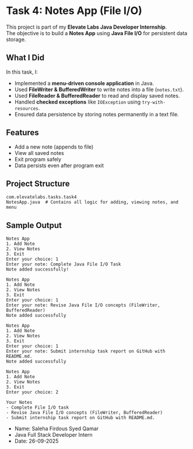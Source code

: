 # Task 4: Notes App (File I/O)

This project is part of my **Elevate Labs Java Developer Internship**.  
The objective is to build a **Notes App** using **Java File I/O** for persistent data storage.

## What I Did
In this task, I:
- Implemented a **menu-driven console application** in Java.  
- Used **FileWriter & BufferedWriter** to write notes into a file (`notes.txt`).  
- Used **FileReader & BufferedReader** to read and display saved notes.  
- Handled **checked exceptions** like `IOException` using `try-with-resources`.  
- Ensured data persistence by storing notes permanently in a text file.  

## Features
- Add a new note (appends to file)  
- View all saved notes  
- Exit program safely  
- Data persists even after program exit  


## Project Structure
```
com.elevatelabs.tasks.task4
NotesApp.java  # Contains all logic for adding, viewing notes, and menu
```

## Sample Output
```
Notes App 
1. Add Note
2. View Notes
3. Exit
Enter your choice: 1
Enter your note: Complete Java File I/O Task
Note added successfully!

Notes App
1. Add Note
2. View Notes
3. Exit
Enter your choice: 1
Enter your note: Revise Java File I/O concepts (FileWriter, BufferedReader)
Note added successfully

Notes App
1. Add Note
2. View Notes
3. Exit
Enter your choice: 1
Enter your note: Submit internship task report on GitHub with README.md.
Note added successfully

Notes App
1. Add Note
2. View Notes
3. Exit
Enter your choice: 2

Your Notes
- Complete File I/O task
- Revise Java File I/O concepts (FileWriter, BufferedReader)
- Submit internship task report on GitHub with README.md.
```

- Name: Saleha Firdous Syed Qamar
- Java Full Stack Developer Intern
- Date: 26-09-2025
